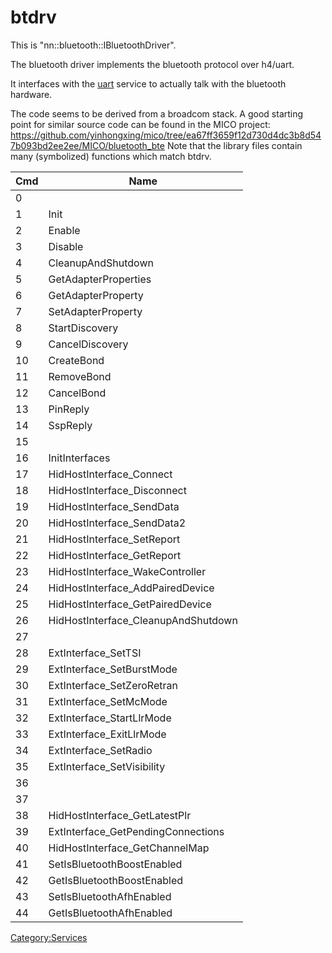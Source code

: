 # btdrv

This is "nn::bluetooth::IBluetoothDriver".

The bluetooth driver implements the bluetooth protocol over h4/uart.

It interfaces with the [uart](Bus%20services#uart.md##uart "wikilink")
service to actually talk with the bluetooth hardware.

The code seems to be derived from a broadcom stack. A good starting
point for similar source code can be found in the MICO project:
<https://github.com/yinhongxing/mico/tree/ea67ff3659f12d730d4dc3b8d547b093bd2ee2ee/MICO/bluetooth_bte>
Note that the library files contain many (symbolized) functions which
match btdrv.

| Cmd | Name                                 |
| --- | ------------------------------------ |
| 0   |                                      |
| 1   | Init                                 |
| 2   | Enable                               |
| 3   | Disable                              |
| 4   | CleanupAndShutdown                   |
| 5   | GetAdapterProperties                 |
| 6   | GetAdapterProperty                   |
| 7   | SetAdapterProperty                   |
| 8   | StartDiscovery                       |
| 9   | CancelDiscovery                      |
| 10  | CreateBond                           |
| 11  | RemoveBond                           |
| 12  | CancelBond                           |
| 13  | PinReply                             |
| 14  | SspReply                             |
| 15  |                                      |
| 16  | InitInterfaces                       |
| 17  | HidHostInterface\_Connect            |
| 18  | HidHostInterface\_Disconnect         |
| 19  | HidHostInterface\_SendData           |
| 20  | HidHostInterface\_SendData2          |
| 21  | HidHostInterface\_SetReport          |
| 22  | HidHostInterface\_GetReport          |
| 23  | HidHostInterface\_WakeController     |
| 24  | HidHostInterface\_AddPairedDevice    |
| 25  | HidHostInterface\_GetPairedDevice    |
| 26  | HidHostInterface\_CleanupAndShutdown |
| 27  |                                      |
| 28  | ExtInterface\_SetTSI                 |
| 29  | ExtInterface\_SetBurstMode           |
| 30  | ExtInterface\_SetZeroRetran          |
| 31  | ExtInterface\_SetMcMode              |
| 32  | ExtInterface\_StartLlrMode           |
| 33  | ExtInterface\_ExitLlrMode            |
| 34  | ExtInterface\_SetRadio               |
| 35  | ExtInterface\_SetVisibility          |
| 36  |                                      |
| 37  |                                      |
| 38  | HidHostInterface\_GetLatestPlr       |
| 39  | ExtInterface\_GetPendingConnections  |
| 40  | HidHostInterface\_GetChannelMap      |
| 41  | SetIsBluetoothBoostEnabled           |
| 42  | GetIsBluetoothBoostEnabled           |
| 43  | SetIsBluetoothAfhEnabled             |
| 44  | GetIsBluetoothAfhEnabled             |

[Category:Services](Category:Services "wikilink")
